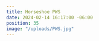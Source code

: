 ```yaml
---
title: Horseshoe PWS
date: 2024-02-14 16:17:00 -06:00
position: 35
image: "/uploads/PWS.jpg"
---
```


